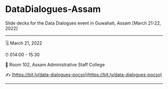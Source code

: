 # DataDialogues-Assam
Slide decks for the Data Dialogues event in Guwahati, Assam [March 21-22, 2022]

-----

:spiral_calendar: March 21, 2022  

:alarm_clock:     014:00 - 15:30  

:hotel:           Room 102, Assam Administrative Staff College

:writing_hand:    [https://bit.ly/data-dialogues-pocso](https://bit.ly/data-dialogues-pocso) 

-----
